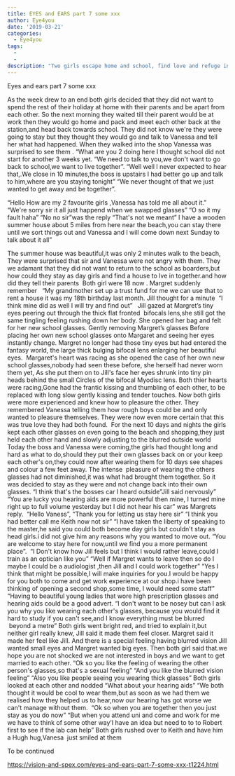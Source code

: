 ```yaml
---
title: EYES and EARS part 7 some xxx
author: Eye4you
date: '2019-03-21'
categories:
  - Eye4you
tags:
  - 
  - 
description: "Two girls escape home and school, find love and refuge in a summer house by the beach."
---
```

Eyes and ears part 7 some xxx


As the week drew to an end both girls decided that they did not want to spend the rest of their holiday at home with their parents and be apart from each other.
So the next morning they waited till their parent would be at work then they would go home and pack and meet each other back at the station,and head back towards school.
They did not know we're they were going to stay but they thought they would go and talk to Vanessa and tell her what had happened.
When they walked into the shop Vanessa was surprised to see them .
“What are you 2 doing here I thought school did not start for another 3 weeks yet.
“We need to talk to you,we don't want to go back to school,we want to live together”.
“Well well I never expected to hear that,.We close in 10 minutes,the boss is upstairs I had better go up and talk to him,where are you staying tonight”
“We never thought of that we just wanted to get away and be together”.

“Hello How are my 2 favourite girls ,Vanessa has told me all about it.”
“We're sorry sir it all just happend when we swapped glasses”
“O so it my fault haha”
“No no sir”was the reply “That's not we meant”
I have a wooden summer house about 5 miles from here near the beach,you can stay there until we sort things out and Vanessa and I will come down next Sunday to talk about it all”

The summer house was beautiful,it was only 2 minutes walk to the beach,
They were surprised that sir and Vanessa were not angry with them.
They we adamant that they did not want to return to the school as boarders,but how could they stay as day girls and find a house to lve in together.and how did they tell their parents 
Both girl were 18 now .
Margret suddenly remember 
 “My grandmother set up a trust fund for me we can use that to rent a house it was my 18th birthday last month.
Jill thought for a minute
 “I think mine did as well I will try and find out”
 
Jill gazed at Margret’s tiny eyes peering out through the thick flat fronted  bifocals lens,she still got the same tingling feeling rushing down her body.
She opened her bag and felt for her new school glasses.
Gently removing Margret’s glasses Before placing her own new school glasses onto Margaret and seeing her eyes instantly change.
Margret no longer had those tiny eyes but had entered the fantasy world, the large thick bulging bifocal lens enlarging her beautiful eyes. 
Margaret's heart was racing as she opened the case of her own new school glasses,nobody had seen these before, she herself had never worn them yet,
As she put them on to Jill's face her eyes shrunk into tiny pin heads behind the small Circles of the bifocal Myodisc lens.
Both thier hearts were racing,Gone had the frantic kissing and thumbling of each other, to be replaced with long slow gently kissing and tender touches.
Now both girls were more experienced and knew how to pleasure the other.
They remembered Vanessa telling them how rough boys could be and only wanted to pleasure themselves.
They were now even more certain that this was true love they had both found. 
For the next 10 days and nights the girls kept each other glasses on even going to the beach and shopping,they just held each other hand and slowly adjusting to the blurred outside world 
Today the boss and Vanessa were coming,the girls had thought long and hard as what to do,should they put their own glasses back on or your keep each other's on,they could now after wearing them for 10 days see shapes and colour a few feet away.
The intense  pleasure of wearing the others glasses had not diminished,it was what had brought them together.
So it was decided to stay as they were and not change back into their own glasses.
“I think that's the bosses car I heard outside”Jill said nervously”
“You are lucky you hearing aids are more powerful then mine, I turned mine right up to full volume yesterday but I did not hear his car” was Margrets reply. 
“Hello Vaness”,
“Thank you for letting us stay here sir”
“I think you had better call me Keith now not sir”
“I have taken the liberty of speaking to the master,he said you could both become day girls but couldn't stay as head girls.i did not give him any reasons why you wanted to move out.
“You are welcome to stay here for now,until we find you a more permanent place”. 
“I Don't know how Jill feels but I think I would rather leave,could I train as an optician like you”
“Well if Margret wants to leave then so do I maybe I could be a audiologist ,then Jill and I could work together”
“Yes I think that might be possible,I will make inquiries for you.I would be happy for you both to come and get work experience at our shop.i have been thinking of opening a second shop,some time, I would need some staff”
“Having to beautiful young ladies that wore high prescription glasses and hearing aids could be a good advert.
“I don't want to be nosey but can I ask you why you like wearing each other's glasses, because you would find it hard to study if you can't see,and I know everything must be blurred  beyond a metre”
Both girls went bright red, and tried to explain it,but neither girl really knew,
Jill said it made them feel closer.
Margret said it made her feel like Jill.
And there is a special feeling having blurred vision
Jill wanted small eyes and Margret wanted big eyes.
Then both girl said that.we hope you are not shocked we are not interested in boys and we want to get married to each other.
“Ok so you like the feeling of wearing the other person's glasses,so that's a sexual feeling”
“And you like the blurred vision feeling”
“Also you like people seeing you wearing thick glasses”
Both girls looked at each other and nodded
“What about your hearing aids”
“We both thought it would be cool to wear them,but as soon as we had them we realised how they helped us to hear,now our hearing has got worse we can't manage without them. 
“Ok so when you are together then you just stay as you do now”
“But when you attend uni and come and work for me we have to think of some other way’I have an idea but need to to to Robert first to see if the lab can help”
Both girls rushed over to Keith and have him a Hugh hug,Vanesa  just smiled at them 

To be continued 

https://vision-and-spex.com/eyes-and-ears-part-7-some-xxx-t1224.html